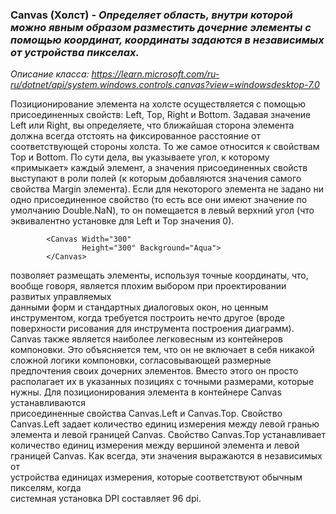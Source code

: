 ### Canvas (Холст) - *Определяет область, внутри которой можно явным образом разместить дочерние элементы с помощью координат, координаты задаются в независимых от устройства пикселах.*
*Описание класса: https://learn.microsoft.com/ru-ru/dotnet/api/system.windows.controls.canvas?view=windowsdesktop-7.0*

Позиционирование элемента на холсте осуществляется с помощью присоединенных свойств: Left, Top, Right и Bottom. Задавая значение Left или Right, вы определяете, что ближайшая сторона элемента должна всегда отстоять на фиксированное расстояние от соответствующей стороны холста. То же самое относится к свойствам Тор и Bottom. По сути дела, вы указываете угол, к которому «примыкает» каждый элемент, а значения присоединенных свойств выступают в роли полей (к которым добавляются значения самого свойства Margin элемента). Если для некоторого элемента не задано ни одно присоединенное свойство (то есть все они имеют значение по умолчанию Double.NaN), то он помещается в левый верхний угол (что эквивалентно установке для Left и Тор значения 0).

~~~
        <Canvas Width="300"
                Height="300" Background="Aqua">
        </Canvas>
~~~

позволяет размещать элементы, используя точные координаты, что, вообще 
говоря, является плохим выбором при проектировании развитых управляемых  
данными форм и стандартных диалоговых окон, но ценным инструментом, когда требуется 
построить нечто другое (вроде поверхности рисования для инструмента построения 
диаграмм). Canvas также является наиболее легковесным из контейнеров компоновки. 
Это объясняется тем, что он не включает в себя никакой сложной логики компоновки, 
согласовывающей размерные предпочтения своих дочерних элементов. Вместо этого он 
просто располагает их в указанных позициях с точными размерами, которые нужны. 
Для позиционирования элемента в контейнере Canvas устанавливаются  
присоединенные свойства Canvas.Left и Canvas.Top. Свойство Canvas.Left задает количество 
единиц измерения между левой гранью элемента и левой границей Canvas. Свойство 
Canvas.Top устанавливает количество единиц измерения между вершиной элемента и 
левой границей Canvas. Как всегда, эти значения выражаются в независимых от  
устройства единицах измерения, которые соответствуют обычным пикселям, когда  
системная установка DPI составляет 96 dpi. 
